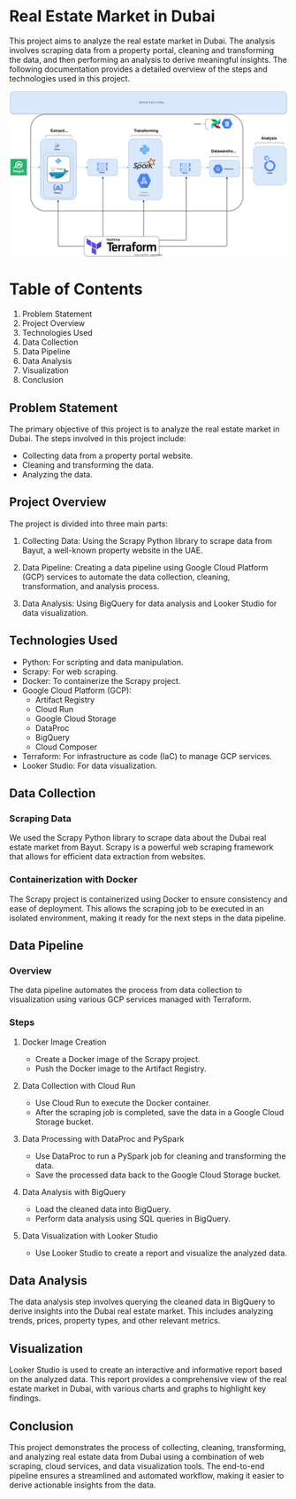 # Real Estate Market in Dubai

This project aims to analyze the real estate market in Dubai. The analysis involves scraping data from a property portal, cleaning and transforming the data, and then performing an analysis to derive meaningful insights. The following documentation provides a detailed overview of the steps and technologies used in this project.


![Project architecture](architecture.svg)


# Table of Contents

1. Problem Statement
2. Project Overview
3. Technologies Used
4. Data Collection
5. Data Pipeline
6. Data Analysis
7. Visualization
8. Conclusion

## Problem Statement

The primary objective of this project is to analyze the real estate market in Dubai. The steps involved in this project include:

- Collecting data from a property portal website.
- Cleaning and transforming the data.
- Analyzing the data.

## Project Overview

The project is divided into three main parts:

1. Collecting Data: Using the Scrapy Python library to scrape data from Bayut, a well-known property website in the UAE.

2. Data Pipeline: Creating a data pipeline using Google Cloud Platform (GCP) services to automate the data collection, cleaning, transformation, and analysis process.

3. Data Analysis: Using BigQuery for data analysis and Looker Studio for data visualization.

## Technologies Used

- Python: For scripting and data manipulation.
- Scrapy: For web scraping.
- Docker: To containerize the Scrapy project.
- Google Cloud Platform (GCP):
    - Artifact Registry
    - Cloud Run
    - Google Cloud Storage
    - DataProc
    - BigQuery
    - Cloud Composer
- Terraform: For infrastructure as code (IaC) to manage GCP services.
- Looker Studio: For data visualization.

## Data Collection

### Scraping Data

We used the Scrapy Python library to scrape data about the Dubai real estate market from Bayut. Scrapy is a powerful web scraping framework that allows for efficient data extraction from websites.

### Containerization with Docker

The Scrapy project is containerized using Docker to ensure consistency and ease of deployment. This allows the scraping job to be executed in an isolated environment, making it ready for the next steps in the data pipeline.

## Data Pipeline

### Overview
The data pipeline automates the process from data collection to visualization using various GCP services managed with Terraform.

### Steps
1. Docker Image Creation

    - Create a Docker image of the Scrapy project.
    - Push the Docker image to the Artifact Registry.

2. Data Collection with Cloud Run

    - Use Cloud Run to execute the Docker container.
    - After the scraping job is completed, save the data in a Google Cloud Storage bucket.

3. Data Processing with DataProc and PySpark

    - Use DataProc to run a PySpark job for cleaning and transforming the data.
    - Save the processed data back to the Google Cloud Storage bucket.

4. Data Analysis with BigQuery

    - Load the cleaned data into BigQuery.
    - Perform data analysis using SQL queries in BigQuery.

5. Data Visualization with Looker Studio

    - Use Looker Studio to create a report and visualize the analyzed data.

## Data Analysis

The data analysis step involves querying the cleaned data in BigQuery to derive insights into the Dubai real estate market. This includes analyzing trends, prices, property types, and other relevant metrics.

## Visualization

Looker Studio is used to create an interactive and informative report based on the analyzed data. This report provides a comprehensive view of the real estate market in Dubai, with various charts and graphs to highlight key findings.


## Conclusion

This project demonstrates the process of collecting, cleaning, transforming, and analyzing real estate data from Dubai using a combination of web scraping, cloud services, and data visualization tools.
The end-to-end pipeline ensures a streamlined and automated workflow, making it easier to derive actionable insights from the data.
